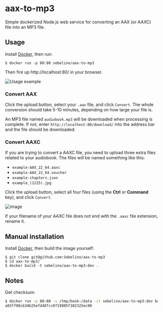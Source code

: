 # aax-to-mp3
Simple dockerized Node.js web service for converting an AAX (or AAXC) file into an MP3 file.

## Usage
Install [Docker](https://www.docker.com/), then run:
```
$ docker run -p 80:80 sebelino/aax-to-mp3
```
Then fire up http://localhost:80/ in your browser.

![Usage example](https://user-images.githubusercontent.com/837775/204081687-34001d41-1c44-4e06-82e2-ecf4cb095586.png)

### Convert AAX

Click the upload button, select your `.aax` file, and click `Convert`. The whole conversion should take 5-10 minutes, depending on how large your file is.

An MP3 file named `audiobook.mp3` will be downloaded when processing is complete. If not, enter `http://localhost:80/download/` into the address bar and the file should be downloaded.

### Convert AAXC

If you are trying to convert a AAXC file, you need to upload three extra files related to your audiobook.
The files will be named something like this:

* `example-AAX_22_64.aaxc`
* `example-AAX_22_64.voucher`
* `example-chapters.json`
* `example_(1215).jpg`

Click the upload button, select all four files (using the **Ctrl** or **Command** key), and click `Convert`.

![image](https://user-images.githubusercontent.com/837775/214339109-388f75f7-fba8-4517-ae8b-79c2d9e291aa.png)

If your filename of your AAXC file does not end with the `.aaxc` file extension, rename it.

## Manual installation
Install [Docker](https://www.docker.com/), then build the image yourself:
```
$ git clone git@github.com:Sebelino/aax-to-mp3
$ cd aax-to-mp3/
$ docker build -t sebelino/aax-to-mp3:dev .
```

## Notes
Get checksum:
```bash
$ docker run -p 80:80 -v /tmp/book:/data -it sebelino/aax-to-mp3:dev bash -c "ffprobe -loglevel debug /data/sample.aax 2>&1 | grep checksum | sed 's/.*checksum == \(\w\+\)/\1/'"
a83ff00cb34b25efd48fcc0719805f302325ec90
```
